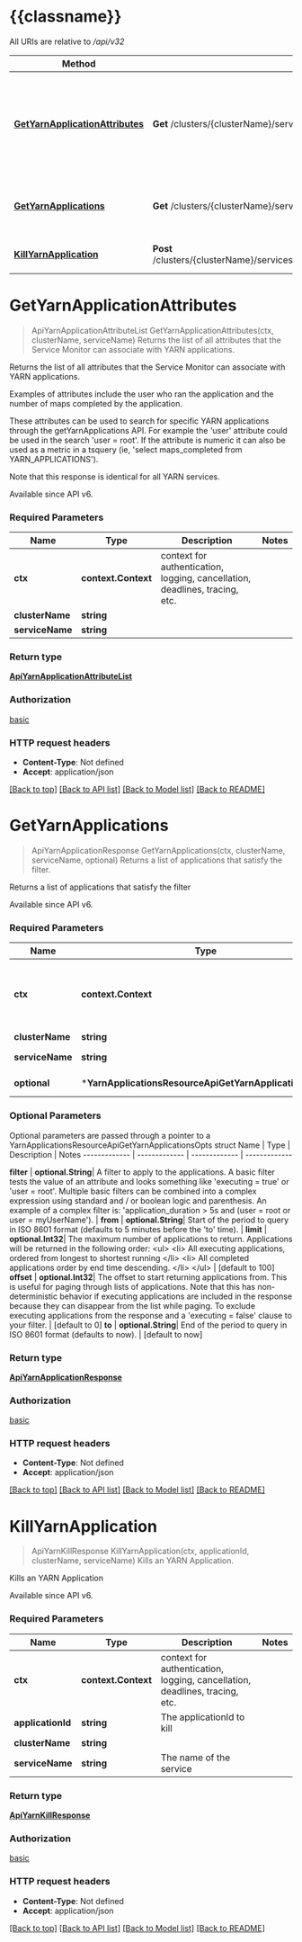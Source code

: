 # {{classname}}

All URIs are relative to */api/v32*

Method | HTTP request | Description
------------- | ------------- | -------------
[**GetYarnApplicationAttributes**](YarnApplicationsResourceApi.md#GetYarnApplicationAttributes) | **Get** /clusters/{clusterName}/services/{serviceName}/yarnApplications/attributes | Returns the list of all attributes that the Service Monitor can associate with YARN applications.
[**GetYarnApplications**](YarnApplicationsResourceApi.md#GetYarnApplications) | **Get** /clusters/{clusterName}/services/{serviceName}/yarnApplications | Returns a list of applications that satisfy the filter.
[**KillYarnApplication**](YarnApplicationsResourceApi.md#KillYarnApplication) | **Post** /clusters/{clusterName}/services/{serviceName}/yarnApplications/{applicationId}/kill | Kills an YARN Application.

# **GetYarnApplicationAttributes**
> ApiYarnApplicationAttributeList GetYarnApplicationAttributes(ctx, clusterName, serviceName)
Returns the list of all attributes that the Service Monitor can associate with YARN applications.

Returns the list of all attributes that the Service Monitor can associate with YARN applications. <p> Examples of attributes include the user who ran the application and the number of maps completed by the application. <p> These attributes can be used to search for specific YARN applications through the getYarnApplications API. For example the 'user' attribute could be used in the search 'user = root'. If the attribute is numeric it can also be used as a metric in a tsquery (ie, 'select maps_completed from YARN_APPLICATIONS'). <p> Note that this response is identical for all YARN services. <p> Available since API v6.

### Required Parameters

Name | Type | Description  | Notes
------------- | ------------- | ------------- | -------------
 **ctx** | **context.Context** | context for authentication, logging, cancellation, deadlines, tracing, etc.
  **clusterName** | **string**|  | 
  **serviceName** | **string**|  | 

### Return type

[**ApiYarnApplicationAttributeList**](ApiYarnApplicationAttributeList.md)

### Authorization

[basic](../README.md#basic)

### HTTP request headers

 - **Content-Type**: Not defined
 - **Accept**: application/json

[[Back to top]](#) [[Back to API list]](../README.md#documentation-for-api-endpoints) [[Back to Model list]](../README.md#documentation-for-models) [[Back to README]](../README.md)

# **GetYarnApplications**
> ApiYarnApplicationResponse GetYarnApplications(ctx, clusterName, serviceName, optional)
Returns a list of applications that satisfy the filter.

Returns a list of applications that satisfy the filter <p> Available since API v6.

### Required Parameters

Name | Type | Description  | Notes
------------- | ------------- | ------------- | -------------
 **ctx** | **context.Context** | context for authentication, logging, cancellation, deadlines, tracing, etc.
  **clusterName** | **string**|  | 
  **serviceName** | **string**| The name of the service | 
 **optional** | ***YarnApplicationsResourceApiGetYarnApplicationsOpts** | optional parameters | nil if no parameters

### Optional Parameters
Optional parameters are passed through a pointer to a YarnApplicationsResourceApiGetYarnApplicationsOpts struct
Name | Type | Description  | Notes
------------- | ------------- | ------------- | -------------


 **filter** | **optional.String**| A filter to apply to the applications. A basic filter tests the value of an attribute and looks something like &#x27;executing &#x3D; true&#x27; or &#x27;user &#x3D; root&#x27;. Multiple basic filters can be combined into a complex expression using standard and / or boolean logic and parenthesis. An example of a complex filter is: &#x27;application_duration &gt; 5s and (user &#x3D; root or user &#x3D; myUserName&#x27;). | 
 **from** | **optional.String**| Start of the period to query in ISO 8601 format (defaults to 5 minutes before the &#x27;to&#x27; time). | 
 **limit** | **optional.Int32**| The maximum number of applications to return. Applications will be returned in the following order: &lt;ul&gt; &lt;li&gt; All executing applications, ordered from longest to shortest running &lt;/li&gt; &lt;li&gt; All completed applications order by end time descending. &lt;/li&gt; &lt;/ul&gt; | [default to 100]
 **offset** | **optional.Int32**| The offset to start returning applications from. This is useful for paging through lists of applications. Note that this has non-deterministic behavior if executing applications are included in the response because they can disappear from the list while paging. To exclude executing applications from the response and a &#x27;executing &#x3D; false&#x27; clause to your filter. | [default to 0]
 **to** | **optional.String**| End of the period to query in ISO 8601 format (defaults to now). | [default to now]

### Return type

[**ApiYarnApplicationResponse**](ApiYarnApplicationResponse.md)

### Authorization

[basic](../README.md#basic)

### HTTP request headers

 - **Content-Type**: Not defined
 - **Accept**: application/json

[[Back to top]](#) [[Back to API list]](../README.md#documentation-for-api-endpoints) [[Back to Model list]](../README.md#documentation-for-models) [[Back to README]](../README.md)

# **KillYarnApplication**
> ApiYarnKillResponse KillYarnApplication(ctx, applicationId, clusterName, serviceName)
Kills an YARN Application.

Kills an YARN Application <p> Available since API v6.

### Required Parameters

Name | Type | Description  | Notes
------------- | ------------- | ------------- | -------------
 **ctx** | **context.Context** | context for authentication, logging, cancellation, deadlines, tracing, etc.
  **applicationId** | **string**| The applicationId to kill | 
  **clusterName** | **string**|  | 
  **serviceName** | **string**| The name of the service | 

### Return type

[**ApiYarnKillResponse**](ApiYarnKillResponse.md)

### Authorization

[basic](../README.md#basic)

### HTTP request headers

 - **Content-Type**: Not defined
 - **Accept**: application/json

[[Back to top]](#) [[Back to API list]](../README.md#documentation-for-api-endpoints) [[Back to Model list]](../README.md#documentation-for-models) [[Back to README]](../README.md)

